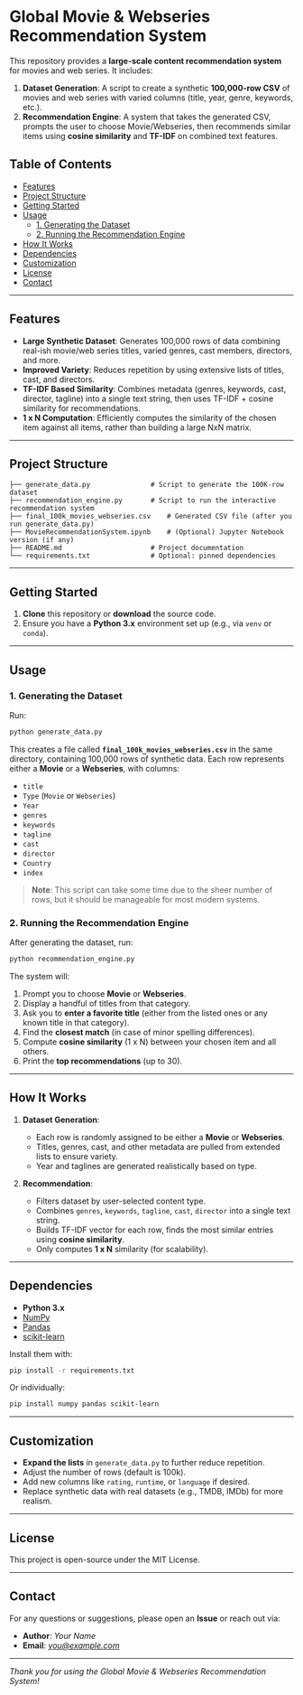 # Global Movie & Webseries Recommendation System

This repository provides a **large-scale content recommendation system** for movies and web series. It includes:

1. **Dataset Generation**: A script to create a synthetic **100,000-row CSV** of movies and web series with varied columns (title, year, genre, keywords, etc.).  
2. **Recommendation Engine**: A system that takes the generated CSV, prompts the user to choose Movie/Webseries, then recommends similar items using **cosine similarity** and **TF-IDF** on combined text features.

## Table of Contents
- [Features](#features)
- [Project Structure](#project-structure)
- [Getting Started](#getting-started)
- [Usage](#usage)
  - [1. Generating the Dataset](#1-generating-the-dataset)
  - [2. Running the Recommendation Engine](#2-running-the-recommendation-engine)
- [How It Works](#how-it-works)
- [Dependencies](#dependencies)
- [Customization](#customization)
- [License](#license)
- [Contact](#contact)

---

## Features

- **Large Synthetic Dataset**: Generates 100,000 rows of data combining real-ish movie/web series titles, varied genres, cast members, directors, and more.
- **Improved Variety**: Reduces repetition by using extensive lists of titles, cast, and directors.
- **TF-IDF Based Similarity**: Combines metadata (genres, keywords, cast, director, tagline) into a single text string, then uses TF-IDF + cosine similarity for recommendations.
- **1 x N Computation**: Efficiently computes the similarity of the chosen item against all items, rather than building a large NxN matrix.

---

## Project Structure

```
├── generate_data.py               # Script to generate the 100K-row dataset
├── recommendation_engine.py       # Script to run the interactive recommendation system
├── final_100k_movies_webseries.csv    # Generated CSV file (after you run generate_data.py)
├── MovieRecommendationSystem.ipynb    # (Optional) Jupyter Notebook version (if any)
├── README.md                      # Project documentation
└── requirements.txt               # Optional: pinned dependencies
```

---

## Getting Started

1. **Clone** this repository or **download** the source code.
2. Ensure you have a **Python 3.x** environment set up (e.g., via `venv` or `conda`).

---

## Usage

### 1. Generating the Dataset

Run:
```bash
python generate_data.py
```

This creates a file called **`final_100k_movies_webseries.csv`** in the same directory, containing 100,000 rows of synthetic data. Each row represents either a **Movie** or a **Webseries**, with columns:

- `title`  
- `Type` (`Movie` or `Webseries`)  
- `Year`  
- `genres`  
- `keywords`  
- `tagline`  
- `cast`  
- `director`  
- `Country`  
- `index`  

> **Note**: This script can take some time due to the sheer number of rows, but it should be manageable for most modern systems.

### 2. Running the Recommendation Engine

After generating the dataset, run:
```bash
python recommendation_engine.py
```

The system will:

1. Prompt you to choose **Movie** or **Webseries**.  
2. Display a handful of titles from that category.  
3. Ask you to **enter a favorite title** (either from the listed ones or any known title in that category).  
4. Find the **closest match** (in case of minor spelling differences).  
5. Compute **cosine similarity** (1 x N) between your chosen item and all others.  
6. Print the **top recommendations** (up to 30).

---

## How It Works

1. **Dataset Generation**:
   - Each row is randomly assigned to be either a **Movie** or **Webseries**.
   - Titles, genres, cast, and other metadata are pulled from extended lists to ensure variety.
   - Year and taglines are generated realistically based on type.

2. **Recommendation**:
   - Filters dataset by user-selected content type.
   - Combines `genres`, `keywords`, `tagline`, `cast`, `director` into a single text string.
   - Builds TF-IDF vector for each row, finds the most similar entries using **cosine similarity**.
   - Only computes **1 x N** similarity (for scalability).

---

## Dependencies

- **Python 3.x**
- [NumPy](https://pypi.org/project/numpy/)
- [Pandas](https://pypi.org/project/pandas/)
- [scikit-learn](https://pypi.org/project/scikit-learn/)

Install them with:
```bash
pip install -r requirements.txt
```
Or individually:
```bash
pip install numpy pandas scikit-learn
```

---

## Customization

- **Expand the lists** in `generate_data.py` to further reduce repetition.
- Adjust the number of rows (default is 100k).
- Add new columns like `rating`, `runtime`, or `language` if desired.
- Replace synthetic data with real datasets (e.g., TMDB, IMDb) for more realism.

---

## License

This project is open-source under the MIT License.

---

## Contact

For any questions or suggestions, please open an **Issue** or reach out via:

- **Author**: *Your Name*  
- **Email**: *you@example.com*

---
*Thank you for using the Global Movie & Webseries Recommendation System!*